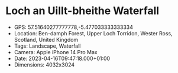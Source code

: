 # Loch an Uillt-bheithe Waterfall

- GPS: 57.51640277777778,-5.477033333333334
- Location: Ben-damph Forest, Upper Loch Torridon, Wester Ross, Scotland, United Kingdom
- Tags: Landscape, Waterfall
- Camera: Apple iPhone 14 Pro Max
- Date: 2023-04-16T09:47:18.000+01:00
- Dimensions: 4032x3024
